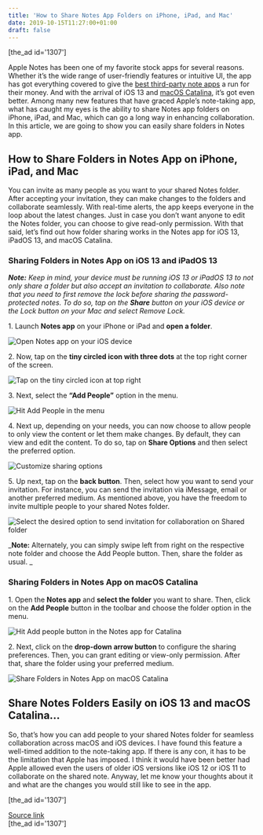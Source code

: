 ```yaml
---
title: 'How to Share Notes App Folders on iPhone, iPad, and Mac'
date: 2019-10-15T11:27:00+01:00
draft: false
---
```


\[the\_ad id='1307'\]  
  

  

Apple Notes has been one of my favorite stock apps for several reasons. Whether it’s the wide range of user-friendly features or intuitive UI, the app has got everything covered to give the [best third-party note apps](https://beebom.com/best-note-apps-iphone/) a run for their money. And with the arrival of iOS 13 and [macOS Catalina](https://beebom.com/macos-catalina-features/), it’s got even better. Among many new features that have graced Apple’s note-taking app, what has caught my eyes is the ability to share Notes app folders on iPhone, iPad, and Mac, which can go a long way in enhancing collaboration. In this article, we are going to show you can easily share folders in Notes app.  

How to Share Folders in Notes App on iPhone, iPad, and Mac
----------------------------------------------------------

  

You can invite as many people as you want to your shared Notes folder. After accepting your invitation, they can make changes to the folders and collaborate seamlessly. With real-time alerts, the app keeps everyone in the loop about the latest changes. Just in case you don’t want anyone to edit the Notes folder, you can choose to give read-only permission. With that said, let’s find out how folder sharing works in the Notes app for iOS 13, iPadOS 13, and macOS Catalina.  

### Sharing Folders in Notes App on iOS 13 and iPadOS 13

  

_**Note:** Keep in mind, your device must be running iOS 13 or iPadOS 13 to not only share a folder but also accept an invitation to collaborate. Also note that you need to first remove the lock before sharing the password-protected notes. To do so, tap on the **Share** button on your iOS device or the Lock button on your Mac and select Remove Lock._  

1\. Launch **Notes app** on your iPhone or iPad and **open a folder**.  

![Open Notes app on your iOS device](https://beebom.com/wp-content/uploads/2019/10/Open-Notes-app-on-your-iOS-device.jpg)

2\. Now, tap on the **tiny circled icon with three dots** at the top right corner of the screen.  

![Tap on the tiny circled icon at top right](https://beebom.com/wp-content/uploads/2019/10/Tap-on-the-tiny-circled-icon-at-top-right.jpg)

3\. Next, select the **“Add People”** option in the menu.  

![Hit Add People in the menu](https://beebom.com/wp-content/uploads/2019/10/Hit-Add-People-in-the-menu.jpg)

  
  

  

4\. Next up, depending on your needs, you can now choose to allow people to only view the content or let them make changes. By default, they can view and edit the content. To do so, tap on **Share Options** and then select the preferred option.  

![Customize sharing options](https://beebom.com/wp-content/uploads/2019/10/Customize-sharing-options.jpg)

5\. Up next, tap on the **back button**. Then, select how you want to send your invitation. For instance, you can send the invitation via iMessage, email or another preferred medium. As mentioned above, you have the freedom to invite multiple people to your shared Notes folder.  

![Select the desired option to send invitation for collaboration on Shared folder](https://beebom.com/wp-content/uploads/2019/10/Select-the-desired-option-to-send-invitation-for-collaboration-on-Shared-folder.jpg)

_**Note:** Alternately, you can simply swipe left from right on the respective note folder and choose the Add People button. Then, share the folder as usual. _  

### Sharing Folders in Notes App on macOS Catalina

  

1\. Open the **Notes app** and **select the folder** you want to share. Then, click on the **Add People** button in the toolbar and choose the folder option in the menu.  

![Hit Add people button in the Notes app for Catalina](https://beebom.com/wp-content/uploads/2019/10/Hit-Add-people-button-in-the-Notes-app-for-Catalina.jpg)

2\. Next, click on the **drop-down arrow button** to configure the sharing preferences. Then, you can grant editing or view-only permission. After that, share the folder using your preferred medium.  

![Share Folders in Notes App on macOS Catalina ](https://beebom.com/wp-content/uploads/2019/10/SharingAppleNotesFolderinmacOSCatalina-Method1-3.5.jpg)

Share Notes Folders Easily on iOS 13 and macOS Catalina…
--------------------------------------------------------

  

So, that’s how you can add people to your shared Notes folder for seamless collaboration across macOS and iOS devices. I have found this feature a well-timed addition to the note-taking app. If there is any con, it has to be the limitation that Apple has imposed. I think it would have been better had Apple allowed even the users of older iOS versions like iOS 12 or iOS 11 to collaborate on the shared note. Anyway, let me know your thoughts about it and what are the changes you would still like to see in the app.  

  
\[the\_ad id='1307'\]  
  
[Source link](https://beebom.com/share-notes-app-folders-iphone-ipad-mac/)  
\[the\_ad id='1307'\]